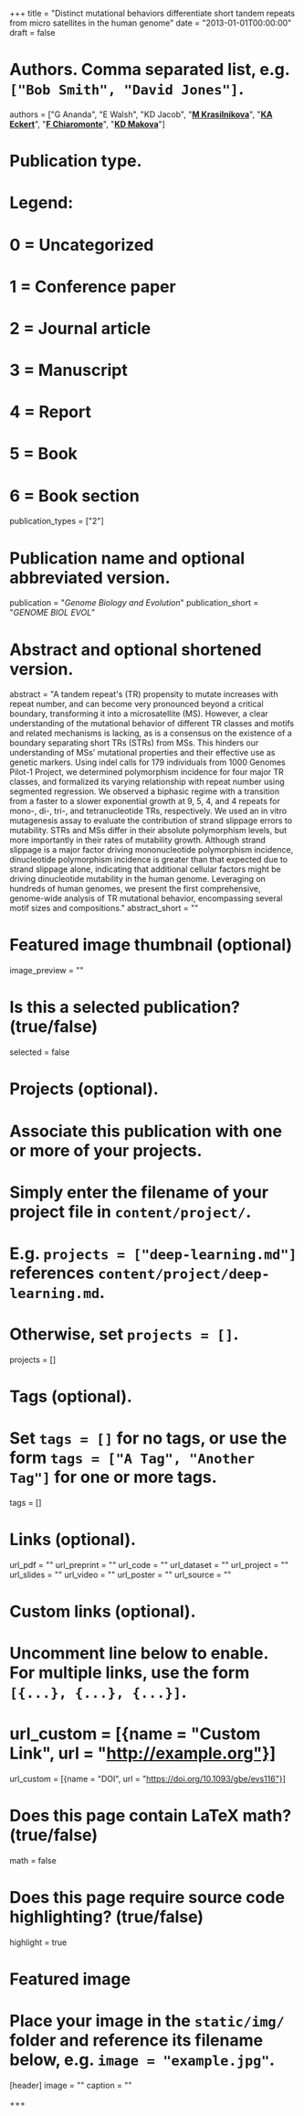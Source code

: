 +++
title = "Distinct mutational behaviors differentiate short tandem repeats from micro satellites in the human genome"
date = "2013-01-01T00:00:00"
draft = false

# Authors. Comma separated list, e.g. `["Bob Smith", "David Jones"]`.
authors = ["G Ananda", "E Walsh", "KD Jacob", "[__M Krasilnikova__](http://bmb.psu.edu/directory/muk19)", "[__KA Eckert__](https://profiles.psu.edu/profiles/display/113435)", "[__F Chiaromonte__](http://sites.psu.edu/chiaromonte)", "[__KD Makova__](http://www.bx.psu.edu/makova_lab)"]

# Publication type.
# Legend:
# 0 = Uncategorized
# 1 = Conference paper
# 2 = Journal article
# 3 = Manuscript
# 4 = Report
# 5 = Book
# 6 = Book section
publication_types = ["2"]

# Publication name and optional abbreviated version.
publication = "_Genome Biology and Evolution_"
publication_short = "_GENOME BIOL EVOL_"

# Abstract and optional shortened version.
abstract = "A tandem repeat's (TR) propensity to mutate increases with repeat number, and can become very pronounced beyond a critical boundary, transforming it into a microsatellite (MS). However, a clear understanding of the mutational behavior of different TR classes and motifs and related mechanisms is lacking, as is a consensus on the existence of a boundary separating short TRs (STRs) from MSs. This hinders our understanding of MSs' mutational properties and their effective use as genetic markers. Using indel calls for 179 individuals from 1000 Genomes Pilot-1 Project, we determined polymorphism incidence for four major TR classes, and formalized its varying relationship with repeat number using segmented regression. We observed a biphasic regime with a transition from a faster to a slower exponential growth at 9, 5, 4, and 4 repeats for mono-, di-, tri-, and tetranucleotide TRs, respectively. We used an in vitro mutagenesis assay to evaluate the contribution of strand slippage errors to mutability. STRs and MSs differ in their absolute polymorphism levels, but more importantly in their rates of mutability growth. Although strand slippage is a major factor driving mononucleotide polymorphism incidence, dinucleotide polymorphism incidence is greater than that expected due to strand slippage alone, indicating that additional cellular factors might be driving dinucleotide mutability in the human genome. Leveraging on hundreds of human genomes, we present the first comprehensive, genome-wide analysis of TR mutational behavior, encompassing several motif sizes and compositions."
abstract_short = ""

# Featured image thumbnail (optional)
image_preview = ""

# Is this a selected publication? (true/false)
selected = false

# Projects (optional).
#   Associate this publication with one or more of your projects.
#   Simply enter the filename of your project file in `content/project/`.
#   E.g. `projects = ["deep-learning.md"]` references `content/project/deep-learning.md`.
#   Otherwise, set `projects = []`.
projects = []

# Tags (optional).
#   Set `tags = []` for no tags, or use the form `tags = ["A Tag", "Another Tag"]` for one or more tags.
tags = []

# Links (optional).
url_pdf = ""
url_preprint = ""
url_code = ""
url_dataset = ""
url_project = ""
url_slides = ""
url_video = ""
url_poster = ""
url_source = ""

# Custom links (optional).
#   Uncomment line below to enable. For multiple links, use the form `[{...}, {...}, {...}]`.
# url_custom = [{name = "Custom Link", url = "http://example.org"}]
url_custom = [{name = "DOI", url = "https://doi.org/10.1093/gbe/evs116"}]

# Does this page contain LaTeX math? (true/false)
math = false

# Does this page require source code highlighting? (true/false)
highlight = true

# Featured image
# Place your image in the `static/img/` folder and reference its filename below, e.g. `image = "example.jpg"`.
[header]
image = ""
caption = ""

+++
